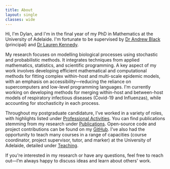 ```yaml
---
title: About
layout: single
classes: wide
---
```


Hi, I'm Dylan, and I'm in the final year of my PhD in Mathematics at the University of Adelaide. I'm fortunate to be supervised by [Dr Andrew Black](https://researchers.adelaide.edu.au/profile/andrew.black) (principal) and [Dr Lauren Kennedy](https://researchers.adelaide.edu.au/profile/lauren.a.kennedy).

My research focuses on modelling biological processes using stochastic and probabilistic methods. It integrates techniques from applied mathematics, statistics, and scientific programming. A key aspect of my work involves developing efficient mathematical and computational methods for fitting complex within-host and multi-scale epidemic models, with an emphasis on accessibility—reducing the reliance on supercomputers and low-level programming languages. I'm currently working on developing methods for merging within-host and between-host models of respiratory infectious diseases (Covid-19 and Influenzas), while accounting for stochasticity in each process. 

<!-- My work is mostly programmed in [Julia](https://julialang.org/) as it more naturally translates mathematical models into code while yielding a great performance making it a great language for scientific computing. I also spend a fair amount of time working in [Python](https://www.python.org/) for less computationally intensive tasks and data analysis. -->

Throughout my postgraduate candidature, I've worked in a variety of roles, with highlights listed under [Professional Activities](/_pages/professional_activities/). You can find publications stemming from my research under [Publications](/_pages/publications/). Open-source code and project contributions can be found on my [GitHub](https://github.com/djmorris7). I've also had the opportunity to teach many courses in a range of capacities (course coordinator, project supervisor, tutor, and marker) at the University of Adelaide, detailed under [Teaching](/_pages/teaching/).

If you're interested in my research or have any questions, feel free to reach out—I’m always happy to discuss ideas and learn about others' work.